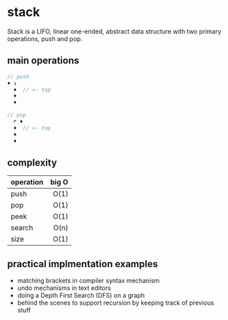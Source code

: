 # stack

Stack is a LIFO, linear one-ended, abstract data structure with two primary operations, push and pop.

## main operations

```js
// push
♦ ↴
  ♦  // <- top
  ♦
  ♦

// pop
  ↱ ♦
  ♦  // <- top
  ♦
  ♦
```

## complexity

| operation | big O |
| -         |    -: |
| push      |  O(1) |
| pop       |  O(1) |
| peek      |  O(1) |
| search    |  O(n) |
| size      |  O(1) |

## practical implmentation examples

- matching brackets in compiler syntax mechanism
- undo mechanisms in text editors
- doing a Depth First Search (DFS) on a graph
- behind the scenes to support recursion by keeping track of previous stuff
